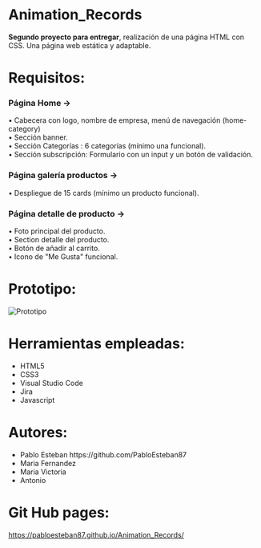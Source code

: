 # Animation_Records
<b>Segundo proyecto para entregar</b>, realización de una página HTML con CSS. Una página web estática y adaptable.

# Requisitos:
<h3>Página Home -></h3>
  •	Cabecera con logo, nombre de empresa, menú de navegación (home-category) <br>
  •	Sección banner. <br>
  •	Sección Categorías : 6 categorías (mínimo una funcional). <br>
  •	Sección subscripción: Formulario con un input y un botón de validación. <br> 
  <h3>Página galería productos -></h3>
  •	Despliegue de 15 cards (mínimo un producto funcional). <br> 
  <h3>Página detalle de producto -></h3>
  •	Foto principal del producto. <br> 
  •	Section detalle del producto. <br> 
  •	Botón de añadir al carrito. <br> 
  •	Icono de "Me Gusta" funcional. <br> 

# Prototipo:
![Prototipo](https://github.com/PabloEsteban87/Animation_Records/assets/133370570/47bfcf38-e5ed-4d88-8bc3-64203a49d138)

# Herramientas empleadas:
<ul>
  <li> HTML5 </li>
  <li> CSS3 </li>
  <li> Visual Studio Code </li>
  <li> Jira</li>
  <li> Javascript  </li>
  </ul>

# Autores:
<ul>
  <li>Pablo Esteban https://github.com/PabloEsteban87  </li>
  <li>Maria Fernandez</li>
  <li>Maria Victoria</li>
  <li>Antonio</li>
  </ul>

# Git Hub pages: 
  https://pabloesteban87.github.io/Animation_Records/

  

